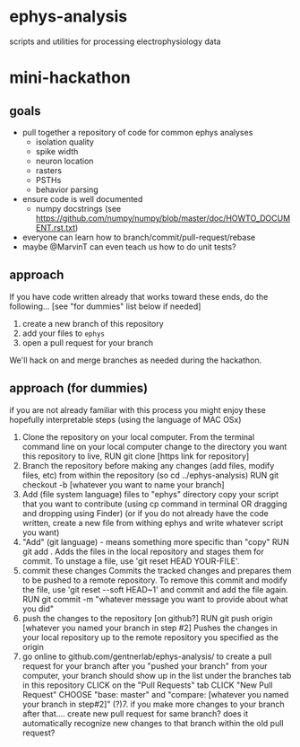 # ephys-analysis
scripts and utilities for processing electrophysiology data

# mini-hackathon

## goals
- pull together a repository of code for common ephys analyses
  - isolation quality
  - spike width
  - neuron location
  - rasters
  - PSTHs
  - behavior parsing
- ensure code is well documented
  - numpy docstrings (see https://github.com/numpy/numpy/blob/master/doc/HOWTO_DOCUMENT.rst.txt)
- everyone can learn how to branch/commit/pull-request/rebase
- maybe @MarvinT can even teach us how to do unit tests?

## approach

If you have code written already that works toward these ends, do the following...
[see "for dummies" list below if needed]
1. create a new branch of this repository
2. add your files to `ephys`
3. open a pull request for your branch

We'll hack on and merge branches as needed during the hackathon.

## approach (for dummies)
if you are not already familiar with this process you might enjoy these hopefully interpretable steps
(using the language of MAC OSx)
1. Clone the repository on your local computer.
From the terminal command line on your local computer 
change to the directory you want this repository to live, 
RUN git clone [https link for repository]
2. Branch the repository before making any changes (add files, modify files, etc)
from within the repository (so cd ../ephys-analysis)
RUN git checkout -b [whatever you want to name your branch]
2. Add (file system language) files to "ephys" directory
copy your script that you want to contribute (using cp command in terminal OR dragging and dropping using Finder)
(or if you do not already have the code written, create a new file from withing ephys and write whatever script you want)
3. "Add" (git language) - means something more specific than "copy"
RUN git add .
Adds the files in the local repository and stages them for commit. To unstage a file, use 'git reset HEAD YOUR-FILE'.
4. commit these changes 
Commits the tracked changes and prepares them to be pushed to a remote repository. To remove this commit and modify the file, use 'git reset --soft HEAD~1' and commit and add the file again.
RUN git commit -m "whatever message you want to provide about what you did"
5. push the changes to the repository [on github?] 
RUN git push origin [whatever you named your branch in step #2]
Pushes the changes in your local repository up to the remote repository you specified as the origin
6. go online to github.com/gentnerlab/ephys-analysis/ to create a pull request for your branch
after you "pushed your branch" from your computer, your branch should show up in the list under the branches tab in this repository
CLICK on the "Pull Requests" tab
CLICK "New Pull Request"
CHOOSE "base: master" and "compare: [whatever you named your branch in step#2]"
(?)7. if you make more changes to your branch after that.... create new pull request for same branch? does it automatically recognize new changes to that branch within the old pull request?


